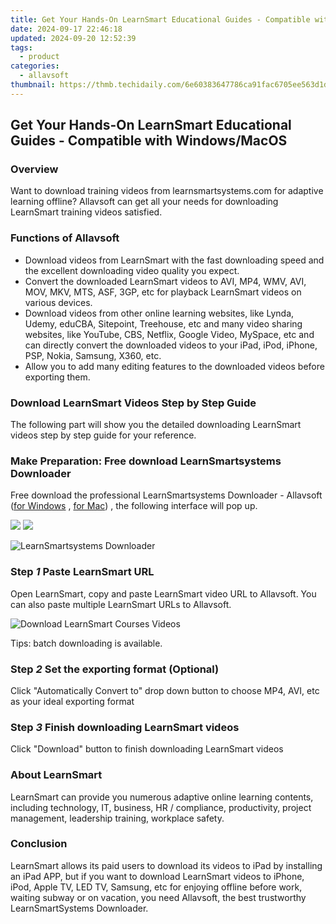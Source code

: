 ```yaml
---
title: Get Your Hands-On LearnSmart Educational Guides - Compatible with Windows/MacOS
date: 2024-09-17 22:46:18
updated: 2024-09-20 12:52:39
tags:
  - product
categories:
  - allavsoft
thumbnail: https://thmb.techidaily.com/6e60383647786ca91fac6705ee563d1d14735cbfcbf29cef2bea0822024a08e1.jpg
---
```


## Get Your Hands-On LearnSmart Educational Guides - Compatible with Windows/MacOS

### Overview

Want to download training videos from learnsmartsystems.com for adaptive learning offline? Allavsoft can get all your needs for downloading LearnSmart training videos satisfied.

### Functions of Allavsoft

* Download videos from LearnSmart with the fast downloading speed and the excellent downloading video quality you expect.
* Convert the downloaded LearnSmart videos to AVI, MP4, WMV, AVI, MOV, MKV, MTS, ASF, 3GP, etc for playback LearnSmart videos on various devices.
* Download videos from other online learning websites, like Lynda, Udemy, eduCBA, Sitepoint, Treehouse, etc and many video sharing websites, like YouTube, CBS, Netflix, Google Video, MySpace, etc and can directly convert the downloaded videos to your iPad, iPod, iPhone, PSP, Nokia, Samsung, X360, etc.
* Allow you to add many editing features to the downloaded videos before exporting them.

### Download LearnSmart Videos Step by Step Guide

The following part will show you the detailed downloading LearnSmart videos step by step guide for your reference.

### Make Preparation: Free download LearnSmartsystems Downloader

Free download the professional LearnSmartsystems Downloader - Allavsoft ([for Windows](https://tools.techidaily.com/allavsoft/products/) , [for Mac](https://tools.techidaily.com/allavsoft/products/)) , the following interface will pop up.

[![](https://www.allavsoft.com/how-to/../images/how-to/free-download-win.jpg)](https://tools.techidaily.com/allavsoft/products/) [![](https://www.allavsoft.com/how-to/../images/how-to/free-download-mac.jpg)](https://tools.techidaily.com/allavsoft/products/)

![LearnSmartsystems Downloader](https://www.allavsoft.com/how-to/../images/allavsoft/screen-shot-600.jpg)

### Step _1_ Paste LearnSmart URL

Open LearnSmart, copy and paste LearnSmart video URL to Allavsoft. You can also paste multiple LearnSmart URLs to Allavsoft.

![Download LearnSmart Courses Videos](https://www.allavsoft.com/how-to/../images/how-to/download-udemy-videos/download-udemy-courses-videos.jpg)

Tips: batch downloading is available.

### Step _2_ Set the exporting format (Optional)

Click "Automatically Convert to" drop down button to choose MP4, AVI, etc as your ideal exporting format

### Step _3_ Finish downloading LearnSmart videos

Click "Download" button to finish downloading LearnSmart videos

### About LearnSmart

LearnSmart can provide you numerous adaptive online learning contents, including technology, IT, business, HR / compliance, productivity, project management, leadership training, workplace safety.

### Conclusion

LearnSmart allows its paid users to download its videos to iPad by installing an iPad APP, but if you want to download LearnSmart videos to iPhone, iPod, Apple TV, LED TV, Samsung, etc for enjoying offline before work, waiting subway or on vacation, you need Allavsoft, the best trustworthy LearnSmartSystems Downloader.

<ins class="adsbygoogle"
     style="display:block"
     data-ad-format="autorelaxed"
     data-ad-client="ca-pub-7571918770474297"
     data-ad-slot="1223367746"></ins>



<ins class="adsbygoogle"
     style="display:block"
     data-ad-client="ca-pub-7571918770474297"
     data-ad-slot="8358498916"
     data-ad-format="auto"
     data-full-width-responsive="true"></ins>
